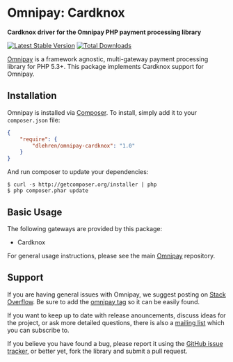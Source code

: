 # Omnipay: Cardknox

**Cardknox driver for the Omnipay PHP payment processing library**

[![Latest Stable Version](https://poser.pugx.org/dlehren/omnipay-cardknox/version.png)](https://packagist.org/packages/dlehren/omnipay-cardknox)
[![Total Downloads](https://poser.pugx.org/dlehren/omnipay-cardknox/d/total.png)](https://packagist.org/packages/dlehren/omnipay-cardknox)

[Omnipay](https://github.com/thephpleague/omnipay) is a framework agnostic, multi-gateway payment
processing library for PHP 5.3+. This package implements Cardknox support for Omnipay.

## Installation

Omnipay is installed via [Composer](http://getcomposer.org/). To install, simply add it
to your `composer.json` file:

```json
{
    "require": {
        "dlehren/omnipay-cardknox": "1.0"
    }
}
```

And run composer to update your dependencies:

    $ curl -s http://getcomposer.org/installer | php
    $ php composer.phar update

## Basic Usage

The following gateways are provided by this package:

* Cardknox


For general usage instructions, please see the main [Omnipay](https://github.com/thephpleague/omnipay)
repository.

## Support

If you are having general issues with Omnipay, we suggest posting on
[Stack Overflow](http://stackoverflow.com/). Be sure to add the
[omnipay tag](http://stackoverflow.com/questions/tagged/omnipay) so it can be easily found.

If you want to keep up to date with release anouncements, discuss ideas for the project,
or ask more detailed questions, there is also a [mailing list](https://groups.google.com/forum/#!forum/omnipay) which
you can subscribe to.

If you believe you have found a bug, please report it using the [GitHub issue tracker](https://github.com/thephpleague/omnipay-authorizenet/issues),
or better yet, fork the library and submit a pull request.
